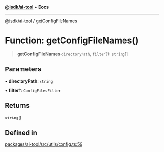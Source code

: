 [**@isdk/ai-tool**](../README.md) • **Docs**

***

[@isdk/ai-tool](../globals.md) / getConfigFileNames

# Function: getConfigFileNames()

> **getConfigFileNames**(`directoryPath`, `filter`?): `string`[]

## Parameters

• **directoryPath**: `string`

• **filter?**: `ConfigFilesFilter`

## Returns

`string`[]

## Defined in

[packages/ai-tool/src/utils/config.ts:59](https://github.com/isdk/ai-tool.js/blob/fe6b47f429fb128627d2210e367fa914b891d314/src/utils/config.ts#L59)
